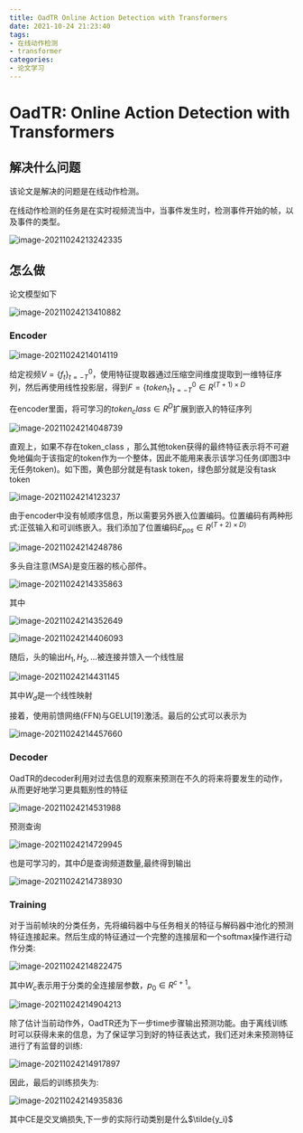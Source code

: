 ```yaml
---
title: OadTR Online Action Detection with Transformers
date: 2021-10-24 21:23:40
tags:
- 在线动作检测
- transformer
categories:
- 论文学习
---
```


# OadTR: Online Action Detection with Transformers

## 解决什么问题

该论文是解决的问题是在线动作检测。

在线动作检测的任务是在实时视频流当中，当事件发生时，检测事件开始的帧，以及事件的类型。

![image-20211024213242335](https://cdn.jsdelivr.net/gh/bugcat9/blog-image-bed@main/paper/image-20211024213242335.png)

<!--more-->

## 怎么做

论文模型如下

![image-20211024213410882](https://cdn.jsdelivr.net/gh/bugcat9/blog-image-bed@main/paper/image-20211024213410882.png)

### Encoder

![image-20211024214014119](https://cdn.jsdelivr.net/gh/bugcat9/blog-image-bed@main/paper/image-20211024214014119.png)

给定视频$V=\{f_t\}_{t=-T}^0$，使用特征提取器通过压缩空间维度提取到一维特征序列，然后再使用线性投影层，得到$F=\{token_t \}_{t=-T}^0∈R^{ (T+1)×D}$

在encoder里面，将可学习的$token_class∈R^D$扩展到嵌入的特征序列

![image-20211024214048739](https://cdn.jsdelivr.net/gh/bugcat9/blog-image-bed@main/paper/image-20211024214048739.png)

直观上，如果不存在token_class ，那么其他token获得的最终特征表示将不可避免地偏向于该指定的token作为一个整体，因此不能用来表示该学习任务(即图3中无任务token)。如下图，黄色部分就是有task token，绿色部分就是没有task token

![image-20211024214123237](https://cdn.jsdelivr.net/gh/bugcat9/blog-image-bed@main/paper/image-20211024214123237.png)

由于encoder中没有帧顺序信息，所以需要另外嵌入位置编码。位置编码有两种形式:正弦输入和可训练嵌入。我们添加了位置编码$E_{pos}∈R^{(T+2)×D)}$

![image-20211024214248786](https://cdn.jsdelivr.net/gh/bugcat9/blog-image-bed@main/paper/image-20211024214248786.png)

多头自注意(MSA)是变压器的核心部件。

![image-20211024214335863](https://cdn.jsdelivr.net/gh/bugcat9/blog-image-bed@main/paper/image-20211024214335863.png)

其中

![image-20211024214352649](新建文件夹/image-20211024214352649.png)

![image-20211024214406093](https://cdn.jsdelivr.net/gh/bugcat9/blog-image-bed@main/paper/image-20211024214406093.png)

随后，头的输出$H_1,H_2,…$被连接并馈入一个线性层

![image-20211024214431145](https://cdn.jsdelivr.net/gh/bugcat9/blog-image-bed@main/paper/image-20211024214431145.png)

其中$W_d$是一个线性映射

接着，使用前馈网络(FFN)与GELU[19]激活。最后的公式可以表示为

![image-20211024214457660](https://cdn.jsdelivr.net/gh/bugcat9/blog-image-bed@main/paper/image-20211024214457660.png)

### Decoder

OadTR的decoder利用对过去信息的观察来预测在不久的将来将要发生的动作，从而更好地学习更具甄别性的特征

![image-20211024214531988](https://cdn.jsdelivr.net/gh/bugcat9/blog-image-bed@main/paper/image-20211024214531988.png)

预测查询

![image-20211024214729945](https://cdn.jsdelivr.net/gh/bugcat9/blog-image-bed@main/paper/image-20211024214729945.png)

也是可学习的，其中$\acute{D}$是查询频道数量,最终得到输出

![image-20211024214738930](https://cdn.jsdelivr.net/gh/bugcat9/blog-image-bed@main/paper/image-20211024214738930.png)

### Training

对于当前帧块的分类任务，先将编码器中与任务相关的特征与解码器中池化的预测特征连接起来。然后生成的特征通过一个完整的连接层和一个softmax操作进行动作分类:

![image-20211024214822475](https://cdn.jsdelivr.net/gh/bugcat9/blog-image-bed@main/paper/image-20211024214822475.png)

其中$W_c$表示用于分类的全连接层参数，$p_0∈R^{c+1}$。

![image-20211024214904213](https://cdn.jsdelivr.net/gh/bugcat9/blog-image-bed@main/paper/image-20211024214904213.png)

除了估计当前动作外，OadTR还为下一步time步骤输出预测功能。由于离线训练时可以获得未来的信息，为了保证学习到好的特征表达式，我们还对未来预测特征进行了有监督的训练:

![image-20211024214917897](https://cdn.jsdelivr.net/gh/bugcat9/blog-image-bed@main/paper/image-20211024214917897.png)

因此，最后的训练损失为:

![image-20211024214935836](https://cdn.jsdelivr.net/gh/bugcat9/blog-image-bed@main/paper/image-20211024214935836.png)

其中CE是交叉熵损失,下一步的实际行动类别是什么$\tilde{y_i}$

